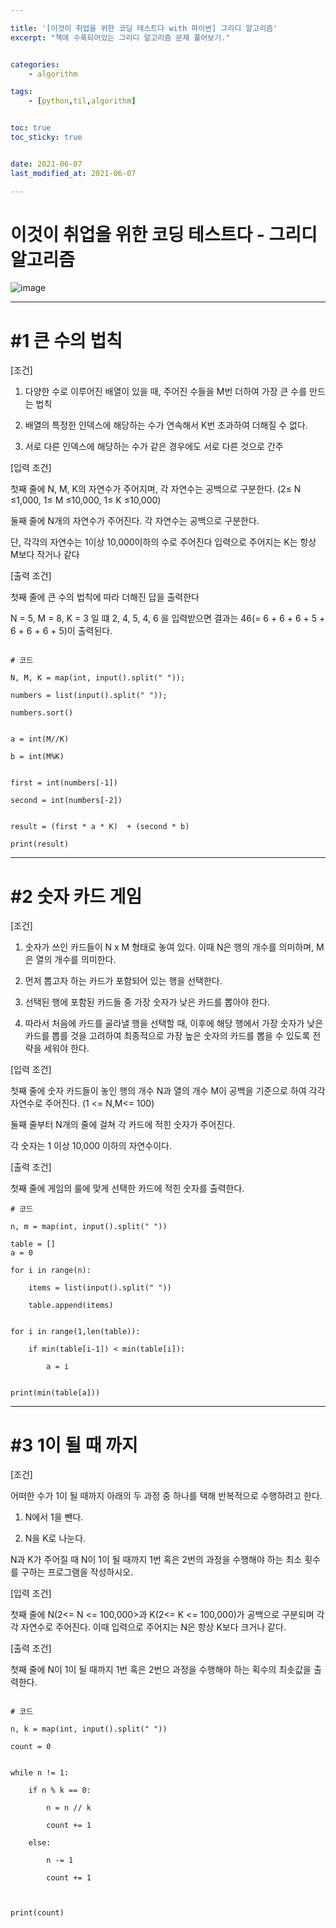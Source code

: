 ```yaml
---

title: '[이것이 취업을 위한 코딩 테스트다 with 파이썬] 그리디 알고리즘'
excerpt: "책에 수록되어있는 그리디 알고리즘 문제 풀어보기."


categories:
    - algorithm

tags:
    - [python,til,algorithm]


toc: true
toc_sticky: true


date: 2021-06-07
last_modified_at: 2021-06-07

---
```


# 이것이 취업을 위한 코딩 테스트다 - 그리디 알고리즘

![image](http://image.kyobobook.co.kr/images/book/xlarge/077/x9791162243077.jpg)

---

# #1 큰 수의 법칙


[조건]

1. 다양한 수로 이루어진 배열이 있을 때, 주어진 수들을 M번 더하여 가장 큰 수를 만드는 법칙

2. 배열의 특정한 인덱스에 해당하는 수가 연속해서 K번 초과하여 더해질 수 없다.

3. 서로 다른 인덱스에 해당하는 수가 같은 경우에도 서로 다른 것으로 간주

[입력 조건]

첫째 줄에 N, M, K의 자연수가 주어지며, 각 자연수는 공백으로 구분한다.
(2≤ N ≤1,000, 1≤ M ≤10,000, 1≤ K ≤10,000)

둘째 줄에 N개의 자연수가 주어진다. 각 자연수는 공백으로 구분한다.

단, 각각의 자연수는 1이상 10,000이하의 수로 주어진다
입력으로 주어지는 K는 항상 M보다 작거나 같다

[출력 조건]

첫째 줄에 큰 수의 법칙에 따라 더해진 답을 출력한다

N = 5, M = 8, K = 3 일 떄 2, 4, 5, 4, 6 을 입력받으면 결과는 46(= 6 + 6 + 6 + 5 + 6 + 6 + 6 + 5)이 출력된다.


```

# 코드

N, M, K = map(int, input().split(" "));

numbers = list(input().split(" "));

numbers.sort()


a = int(M//K)

b = int(M%K)


first = int(numbers[-1])

second = int(numbers[-2])


result = (first * a * K)  + (second * b)

print(result)

```

---

# #2 숫자 카드 게임

[조건]

1. 숫자가 쓰인 카드들이 N x M 형태로 놓여 있다. 이때 N은 행의 개수를 의미하며, M은 열의 개수를 의미한다.

2. 먼저 뽑고자 하는 카드가 포함되어 있는 행을 선택한다.

3. 선택된 행에 포함된 카드들 중 가장 숫자가 낮은 카드를 뽑아야 한다.

4. 따라서 처음에 카드를 골라낼 행을 선택할 때, 이후에 해당 행에서 가장 숫자가 낮은 카드를 뽑를 것을 고려하여 최종적으로 가장 높은 숫자의 카드를 뽑을 수 있도록 전략을 세워야 한다.

[입력 조건]

첫째 줄에 숫자 카드들이 놓인 행의 개수 N과 열의 개수 M이 공백을 기준으로 하여 각각 자연수로 주어진다. (1 <= N,M<= 100)

둘째 줄부터 N개의 줄에 걸쳐 각 카드에 적힌 숫자가 주어진다.

각 숫자는 1 이상 10,000 이하의 자연수이다.

[출력 조건]

첫째 줄에 게임의 룰에 맞게 선택한 카드에 적힌 숫자를 출력한다.

```
# 코드

n, m = map(int, input().split(" "))

table = []
a = 0

for i in range(n):

    items = list(input().split(" "))

    table.append(items)


for i in range(1,len(table)): 

    if min(table[i-1]) < min(table[i]):

        a = i


print(min(table[a]))

```

---

# #3 1이 될 때 까지

[조건]

어떠한 수가 1이 될 때까지 아래의 두 과정 중 하나를 택해 반복적으로 수행하려고 한다.

1. N에서 1을 뺀다.

2. N을 K로 나눈다.

N과 K가 주어질 때 N이 1이 될 때까지 1번 혹은 2번의 과정을 수행해야 하는 최소 횟수를 구하는 프로그램을 작성하시오.

[입력 조건]

첫째 줄에 N(2<= N <= 100,000>과 K(2<= K <= 100,000)가 공백으로 구분되며 각각 자연수로 주어진다. 이때 입력으로 주어지는 N은 항상 K보다 크거나 같다.

[출력 조건]

첫째 줄에 N이 1이 될 때까지 1번 혹은 2번으 과정을 수행해야 하는 획수의 최솟값을 출력한다.

```

# 코드

n, k = map(int, input().split(" "))

count = 0


while n != 1:

    if n % k == 0:

        n = n // k 

        count += 1

    else:

        n -= 1

        count += 1



print(count)

```